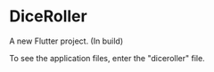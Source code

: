 # DiceRoller

A new Flutter project. (In build)

To see the application files, enter the "diceroller" file.
